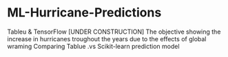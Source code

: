 # ML-Hurricane-Predictions
Tableu &amp; TensorFlow
[UNDER CONSTRUCTION] 
The objective showing the increase in hurricanes troughout the years due to the effects of global wraming
Comparing Tablue .vs Scikit-learn prediction model

